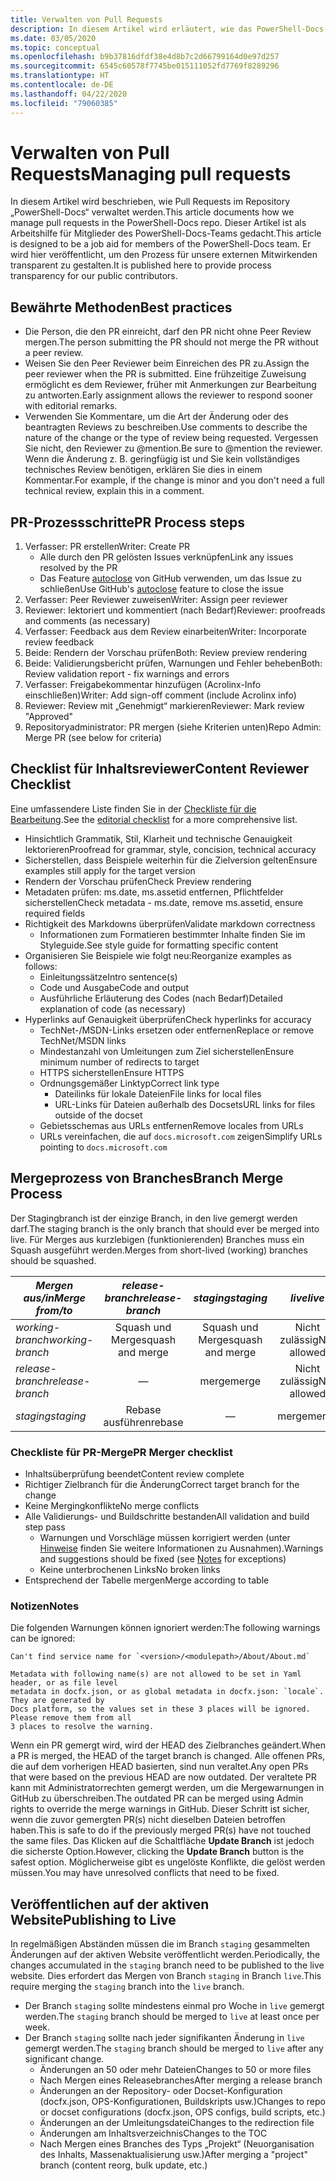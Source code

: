 ```yaml
---
title: Verwalten von Pull Requests
description: In diesem Artikel wird erläutert, wie das PowerShell-Docs-Team Pull Requests verwaltet.
ms.date: 03/05/2020
ms.topic: conceptual
ms.openlocfilehash: b9b37816dfdf38e4d8b7c2d66799164d0e97d257
ms.sourcegitcommit: 6545c60578f7745be015111052fd7769f8289296
ms.translationtype: HT
ms.contentlocale: de-DE
ms.lasthandoff: 04/22/2020
ms.locfileid: "79060385"
---
```

# <a name="managing-pull-requests"></a><span data-ttu-id="477de-103">Verwalten von Pull Requests</span><span class="sxs-lookup"><span data-stu-id="477de-103">Managing pull requests</span></span>

<span data-ttu-id="477de-104">In diesem Artikel wird beschrieben, wie Pull Requests im Repository „PowerShell-Docs“ verwaltet werden.</span><span class="sxs-lookup"><span data-stu-id="477de-104">This article documents how we manage pull requests in the PowerShell-Docs repo.</span></span> <span data-ttu-id="477de-105">Dieser Artikel ist als Arbeitshilfe für Mitglieder des PowerShell-Docs-Teams gedacht.</span><span class="sxs-lookup"><span data-stu-id="477de-105">This article is designed to be a job aid for members of the PowerShell-Docs team.</span></span> <span data-ttu-id="477de-106">Er wird hier veröffentlicht, um den Prozess für unsere externen Mitwirkenden transparent zu gestalten.</span><span class="sxs-lookup"><span data-stu-id="477de-106">It is published here to provide process transparency for our public contributors.</span></span>

## <a name="best-practices"></a><span data-ttu-id="477de-107">Bewährte Methoden</span><span class="sxs-lookup"><span data-stu-id="477de-107">Best practices</span></span>

- <span data-ttu-id="477de-108">Die Person, die den PR einreicht, darf den PR nicht ohne Peer Review mergen.</span><span class="sxs-lookup"><span data-stu-id="477de-108">The person submitting the PR should not merge the PR without a peer review.</span></span>
- <span data-ttu-id="477de-109">Weisen Sie den Peer Reviewer beim Einreichen des PR zu.</span><span class="sxs-lookup"><span data-stu-id="477de-109">Assign the peer reviewer when the PR is submitted.</span></span> <span data-ttu-id="477de-110">Eine frühzeitige Zuweisung ermöglicht es dem Reviewer, früher mit Anmerkungen zur Bearbeitung zu antworten.</span><span class="sxs-lookup"><span data-stu-id="477de-110">Early assignment allows the reviewer to respond sooner with editorial remarks.</span></span>
- <span data-ttu-id="477de-111">Verwenden Sie Kommentare, um die Art der Änderung oder des beantragten Reviews zu beschreiben.</span><span class="sxs-lookup"><span data-stu-id="477de-111">Use comments to describe the nature of the change or the type of review being requested.</span></span> <span data-ttu-id="477de-112">Vergessen Sie nicht, den Reviewer zu @mention.</span><span class="sxs-lookup"><span data-stu-id="477de-112">Be sure to @mention the reviewer.</span></span> <span data-ttu-id="477de-113">Wenn die Änderung z. B. geringfügig ist und Sie kein vollständiges technisches Review benötigen, erklären Sie dies in einem Kommentar.</span><span class="sxs-lookup"><span data-stu-id="477de-113">For example, if the change is minor and you don't need a full technical review, explain this in a comment.</span></span>

## <a name="pr-process-steps"></a><span data-ttu-id="477de-114">PR-Prozessschritte</span><span class="sxs-lookup"><span data-stu-id="477de-114">PR Process steps</span></span>

1. <span data-ttu-id="477de-115">Verfasser: PR erstellen</span><span class="sxs-lookup"><span data-stu-id="477de-115">Writer: Create PR</span></span>
   - <span data-ttu-id="477de-116">Alle durch den PR gelösten Issues verknüpfen</span><span class="sxs-lookup"><span data-stu-id="477de-116">Link any issues resolved by the PR</span></span>
   - <span data-ttu-id="477de-117">Das Feature [autoclose](https://help.github.com/en/articles/closing-issues-using-keywords) von GitHub verwenden, um das Issue zu schließen</span><span class="sxs-lookup"><span data-stu-id="477de-117">Use GitHub's [autoclose](https://help.github.com/en/articles/closing-issues-using-keywords) feature to close the issue</span></span>
1. <span data-ttu-id="477de-118">Verfasser: Peer Reviewer zuweisen</span><span class="sxs-lookup"><span data-stu-id="477de-118">Writer: Assign peer reviewer</span></span>
1. <span data-ttu-id="477de-119">Reviewer: lektoriert und kommentiert (nach Bedarf)</span><span class="sxs-lookup"><span data-stu-id="477de-119">Reviewer: proofreads and comments (as necessary)</span></span>
1. <span data-ttu-id="477de-120">Verfasser: Feedback aus dem Review einarbeiten</span><span class="sxs-lookup"><span data-stu-id="477de-120">Writer: Incorporate review feedback</span></span>
1. <span data-ttu-id="477de-121">Beide: Rendern der Vorschau prüfen</span><span class="sxs-lookup"><span data-stu-id="477de-121">Both: Review preview rendering</span></span>
1. <span data-ttu-id="477de-122">Beide: Validierungsbericht prüfen, Warnungen und Fehler beheben</span><span class="sxs-lookup"><span data-stu-id="477de-122">Both: Review validation report - fix warnings and errors</span></span>
1. <span data-ttu-id="477de-123">Verfasser: Freigabekommentar hinzufügen (Acrolinx-Info einschließen)</span><span class="sxs-lookup"><span data-stu-id="477de-123">Writer: Add sign-off comment (include Acrolinx info)</span></span>
1. <span data-ttu-id="477de-124">Reviewer: Review mit „Genehmigt“ markieren</span><span class="sxs-lookup"><span data-stu-id="477de-124">Reviewer: Mark review "Approved"</span></span>
1. <span data-ttu-id="477de-125">Repositoryadministrator: PR mergen (siehe Kriterien unten)</span><span class="sxs-lookup"><span data-stu-id="477de-125">Repo Admin: Merge PR (see below for criteria)</span></span>

## <a name="content-reviewer-checklist"></a><span data-ttu-id="477de-126">Checklist für Inhaltsreviewer</span><span class="sxs-lookup"><span data-stu-id="477de-126">Content Reviewer Checklist</span></span>

<span data-ttu-id="477de-127">Eine umfassendere Liste finden Sie in der [Checkliste für die Bearbeitung](editorial-checklist.md).</span><span class="sxs-lookup"><span data-stu-id="477de-127">See the [editorial checklist](editorial-checklist.md) for a more comprehensive list.</span></span>

- <span data-ttu-id="477de-128">Hinsichtlich Grammatik, Stil, Klarheit und technische Genauigkeit lektorieren</span><span class="sxs-lookup"><span data-stu-id="477de-128">Proofread for grammar, style, concision, technical accuracy</span></span>
- <span data-ttu-id="477de-129">Sicherstellen, dass Beispiele weiterhin für die Zielversion gelten</span><span class="sxs-lookup"><span data-stu-id="477de-129">Ensure examples still apply for the target version</span></span>
- <span data-ttu-id="477de-130">Rendern der Vorschau prüfen</span><span class="sxs-lookup"><span data-stu-id="477de-130">Check Preview rendering</span></span>
- <span data-ttu-id="477de-131">Metadaten prüfen: ms.date, ms.assetid entfernen, Pflichtfelder sicherstellen</span><span class="sxs-lookup"><span data-stu-id="477de-131">Check metadata - ms.date, remove ms.assetid, ensure required fields</span></span>
- <span data-ttu-id="477de-132">Richtigkeit des Markdowns überprüfen</span><span class="sxs-lookup"><span data-stu-id="477de-132">Validate markdown correctness</span></span>
  - <span data-ttu-id="477de-133">Informationen zum Formatieren bestimmter Inhalte finden Sie im Styleguide.</span><span class="sxs-lookup"><span data-stu-id="477de-133">See style guide for formatting specific content</span></span>
- <span data-ttu-id="477de-134">Organisieren Sie Beispiele wie folgt neu:</span><span class="sxs-lookup"><span data-stu-id="477de-134">Reorganize examples as follows:</span></span>
  - <span data-ttu-id="477de-135">Einleitungssätze</span><span class="sxs-lookup"><span data-stu-id="477de-135">Intro sentence(s)</span></span>
  - <span data-ttu-id="477de-136">Code und Ausgabe</span><span class="sxs-lookup"><span data-stu-id="477de-136">Code and output</span></span>
  - <span data-ttu-id="477de-137">Ausführliche Erläuterung des Codes (nach Bedarf)</span><span class="sxs-lookup"><span data-stu-id="477de-137">Detailed explanation of code (as necessary)</span></span>
- <span data-ttu-id="477de-138">Hyperlinks auf Genauigkeit überprüfen</span><span class="sxs-lookup"><span data-stu-id="477de-138">Check hyperlinks for accuracy</span></span>
  - <span data-ttu-id="477de-139">TechNet-/MSDN-Links ersetzen oder entfernen</span><span class="sxs-lookup"><span data-stu-id="477de-139">Replace or remove TechNet/MSDN links</span></span>
  - <span data-ttu-id="477de-140">Mindestanzahl von Umleitungen zum Ziel sicherstellen</span><span class="sxs-lookup"><span data-stu-id="477de-140">Ensure minimum number of redirects to target</span></span>
  - <span data-ttu-id="477de-141">HTTPS sicherstellen</span><span class="sxs-lookup"><span data-stu-id="477de-141">Ensure HTTPS</span></span>
  - <span data-ttu-id="477de-142">Ordnungsgemäßer Linktyp</span><span class="sxs-lookup"><span data-stu-id="477de-142">Correct link type</span></span>
    - <span data-ttu-id="477de-143">Dateilinks für lokale Dateien</span><span class="sxs-lookup"><span data-stu-id="477de-143">File links for local files</span></span>
    - <span data-ttu-id="477de-144">URL-Links für Dateien außerhalb des Docsets</span><span class="sxs-lookup"><span data-stu-id="477de-144">URL links for files outside of the docset</span></span>
  - <span data-ttu-id="477de-145">Gebietsschemas aus URLs entfernen</span><span class="sxs-lookup"><span data-stu-id="477de-145">Remove locales from URLs</span></span>
  - <span data-ttu-id="477de-146">URLs vereinfachen, die auf `docs.microsoft.com` zeigen</span><span class="sxs-lookup"><span data-stu-id="477de-146">Simplify URLs pointing to `docs.microsoft.com`</span></span>

## <a name="branch-merge-process"></a><span data-ttu-id="477de-147">Mergeprozess von Branches</span><span class="sxs-lookup"><span data-stu-id="477de-147">Branch Merge Process</span></span>

<span data-ttu-id="477de-148">Der Stagingbranch ist der einzige Branch, in den live gemergt werden darf.</span><span class="sxs-lookup"><span data-stu-id="477de-148">The staging branch is the only branch that should ever be merged into live.</span></span> <span data-ttu-id="477de-149">Für Merges aus kurzlebigen (funktionierenden) Branches muss ein Squash ausgeführt werden.</span><span class="sxs-lookup"><span data-stu-id="477de-149">Merges from short-lived (working) branches should be squashed.</span></span>

| <span data-ttu-id="477de-150">*Mergen aus/in*</span><span class="sxs-lookup"><span data-stu-id="477de-150">*Merge from/to*</span></span>  | <span data-ttu-id="477de-151">*release-branch*</span><span class="sxs-lookup"><span data-stu-id="477de-151">*release-branch*</span></span> | <span data-ttu-id="477de-152">*staging*</span><span class="sxs-lookup"><span data-stu-id="477de-152">*staging*</span></span>        | <span data-ttu-id="477de-153">*live*</span><span class="sxs-lookup"><span data-stu-id="477de-153">*live*</span></span>      |
| ---------------- |:----------------:|:----------------:|:-----------:|
| <span data-ttu-id="477de-154">*working-branch*</span><span class="sxs-lookup"><span data-stu-id="477de-154">*working-branch*</span></span> | <span data-ttu-id="477de-155">Squash und Merge</span><span class="sxs-lookup"><span data-stu-id="477de-155">squash and merge</span></span> | <span data-ttu-id="477de-156">Squash und Merge</span><span class="sxs-lookup"><span data-stu-id="477de-156">squash and merge</span></span> | <span data-ttu-id="477de-157">Nicht zulässig</span><span class="sxs-lookup"><span data-stu-id="477de-157">Not allowed</span></span> |
| <span data-ttu-id="477de-158">*release-branch*</span><span class="sxs-lookup"><span data-stu-id="477de-158">*release-branch*</span></span> | &mdash;          | <span data-ttu-id="477de-159">merge</span><span class="sxs-lookup"><span data-stu-id="477de-159">merge</span></span>            | <span data-ttu-id="477de-160">Nicht zulässig</span><span class="sxs-lookup"><span data-stu-id="477de-160">Not allowed</span></span> |
| <span data-ttu-id="477de-161">*staging*</span><span class="sxs-lookup"><span data-stu-id="477de-161">*staging*</span></span>        | <span data-ttu-id="477de-162">Rebase ausführen</span><span class="sxs-lookup"><span data-stu-id="477de-162">rebase</span></span>           | &mdash;          | <span data-ttu-id="477de-163">merge</span><span class="sxs-lookup"><span data-stu-id="477de-163">merge</span></span>       |

### <a name="pr-merger-checklist"></a><span data-ttu-id="477de-164">Checkliste für PR-Merge</span><span class="sxs-lookup"><span data-stu-id="477de-164">PR Merger checklist</span></span>

- <span data-ttu-id="477de-165">Inhaltsüberprüfung beendet</span><span class="sxs-lookup"><span data-stu-id="477de-165">Content review complete</span></span>
- <span data-ttu-id="477de-166">Richtiger Zielbranch für die Änderung</span><span class="sxs-lookup"><span data-stu-id="477de-166">Correct target branch for the change</span></span>
- <span data-ttu-id="477de-167">Keine Mergingkonflikte</span><span class="sxs-lookup"><span data-stu-id="477de-167">No merge conflicts</span></span>
- <span data-ttu-id="477de-168">Alle Validierungs- und Buildschritte bestanden</span><span class="sxs-lookup"><span data-stu-id="477de-168">All validation and build step pass</span></span>
  - <span data-ttu-id="477de-169">Warnungen und Vorschläge müssen korrigiert werden (unter [Hinweise](#notes) finden Sie weitere Informationen zu Ausnahmen).</span><span class="sxs-lookup"><span data-stu-id="477de-169">Warnings and suggestions should be fixed (see [Notes](#notes) for exceptions)</span></span>
  - <span data-ttu-id="477de-170">Keine unterbrochenen Links</span><span class="sxs-lookup"><span data-stu-id="477de-170">No broken links</span></span>
- <span data-ttu-id="477de-171">Entsprechend der Tabelle mergen</span><span class="sxs-lookup"><span data-stu-id="477de-171">Merge according to table</span></span>

### <a name="notes"></a><span data-ttu-id="477de-172">Notizen</span><span class="sxs-lookup"><span data-stu-id="477de-172">Notes</span></span>

<span data-ttu-id="477de-173">Die folgenden Warnungen können ignoriert werden:</span><span class="sxs-lookup"><span data-stu-id="477de-173">The following warnings can be ignored:</span></span>

```
Can't find service name for `<version>/<modulepath>/About/About.md`
```

```
Metadata with following name(s) are not allowed to be set in Yaml header, or as file level
metadata in docfx.json, or as global metadata in docfx.json: `locale`. They are generated by
Docs platform, so the values set in these 3 places will be ignored. Please remove them from all
3 places to resolve the warning.
```

<span data-ttu-id="477de-174">Wenn ein PR gemergt wird, wird der HEAD des Zielbranches geändert.</span><span class="sxs-lookup"><span data-stu-id="477de-174">When a PR is merged, the HEAD of the target branch is changed.</span></span> <span data-ttu-id="477de-175">Alle offenen PRs, die auf dem vorherigen HEAD basierten, sind nun veraltet.</span><span class="sxs-lookup"><span data-stu-id="477de-175">Any open PRs that were based on the previous HEAD are now outdated.</span></span> <span data-ttu-id="477de-176">Der veraltete PR kann mit Administratorrechten gemergt werden, um die Mergewarnungen in GitHub zu überschreiben.</span><span class="sxs-lookup"><span data-stu-id="477de-176">The outdated PR can be merged using Admin rights to override the merge warnings in GitHub.</span></span> <span data-ttu-id="477de-177">Dieser Schritt ist sicher, wenn die zuvor gemergten PR(s) nicht dieselben Dateien betroffen haben.</span><span class="sxs-lookup"><span data-stu-id="477de-177">This is safe to do if the previously merged PR(s) have not touched the same files.</span></span> <span data-ttu-id="477de-178">Das Klicken auf die Schaltfläche **Update Branch** ist jedoch die sicherste Option.</span><span class="sxs-lookup"><span data-stu-id="477de-178">However, clicking the **Update Branch** button is the safest option.</span></span> <span data-ttu-id="477de-179">Möglicherweise gibt es ungelöste Konflikte, die gelöst werden müssen.</span><span class="sxs-lookup"><span data-stu-id="477de-179">You may have unresolved conflicts that need to be fixed.</span></span>

## <a name="publishing-to-live"></a><span data-ttu-id="477de-180">Veröffentlichen auf der aktiven Website</span><span class="sxs-lookup"><span data-stu-id="477de-180">Publishing to Live</span></span>

<span data-ttu-id="477de-181">In regelmäßigen Abständen müssen die im Branch `staging` gesammelten Änderungen auf der aktiven Website veröffentlicht werden.</span><span class="sxs-lookup"><span data-stu-id="477de-181">Periodically, the changes accumulated in the `staging` branch need to be published to the live website.</span></span> <span data-ttu-id="477de-182">Dies erfordert das Mergen von Branch `staging` in Branch `live`.</span><span class="sxs-lookup"><span data-stu-id="477de-182">This require merging the `staging` branch into the `live` branch.</span></span>

- <span data-ttu-id="477de-183">Der Branch `staging` sollte mindestens einmal pro Woche in `live` gemergt werden.</span><span class="sxs-lookup"><span data-stu-id="477de-183">The `staging` branch should be merged to `live` at least once per week.</span></span>
- <span data-ttu-id="477de-184">Der Branch `staging` sollte nach jeder signifikanten Änderung in `live` gemergt werden.</span><span class="sxs-lookup"><span data-stu-id="477de-184">The `staging` branch should be merged to `live` after any significant change.</span></span>
  - <span data-ttu-id="477de-185">Änderungen an 50 oder mehr Dateien</span><span class="sxs-lookup"><span data-stu-id="477de-185">Changes to 50 or more files</span></span>
  - <span data-ttu-id="477de-186">Nach Mergen eines Releasebranches</span><span class="sxs-lookup"><span data-stu-id="477de-186">After merging a release branch</span></span>
  - <span data-ttu-id="477de-187">Änderungen an der Repository- oder Docset-Konfiguration (docfx.json, OPS-Konfigurationen, Buildskripts usw.)</span><span class="sxs-lookup"><span data-stu-id="477de-187">Changes to repo or docset configurations (docfx.json, OPS configs, build scripts, etc.)</span></span>
  - <span data-ttu-id="477de-188">Änderungen an der Umleitungsdatei</span><span class="sxs-lookup"><span data-stu-id="477de-188">Changes to the redirection file</span></span>
  - <span data-ttu-id="477de-189">Änderungen am Inhaltsverzeichnis</span><span class="sxs-lookup"><span data-stu-id="477de-189">Changes to the TOC</span></span>
  - <span data-ttu-id="477de-190">Nach Mergen eines Branches des Typs „Projekt“ (Neuorganisation des Inhalts, Massenaktualisierung usw.)</span><span class="sxs-lookup"><span data-stu-id="477de-190">After merging a "project" branch (content reorg, bulk update, etc.)</span></span>
